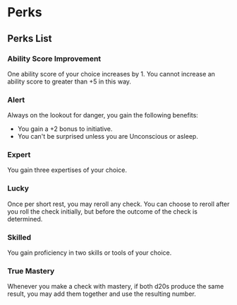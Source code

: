 # Perks

## Perks List

### Ability Score Improvement

One ability score of your choice increases by 1. You cannot increase an ability score to greater than +5 in this way.

### Alert

Always on the lookout for danger, you gain the following benefits:

* You gain a +2 bonus to initiative.
* You can't be surprised unless you are Unconscious or asleep.

### Expert

You gain three expertises of your choice.

### Lucky

Once per short rest, you may reroll any check. You can choose to reroll after you roll the check initially, but before the outcome of the check is determined.

### Skilled

You gain proficiency in two skills or tools of your choice.

### True Mastery

Whenever you make a check with mastery, if both d20s produce the same result, you may add them together and use the resulting number.


